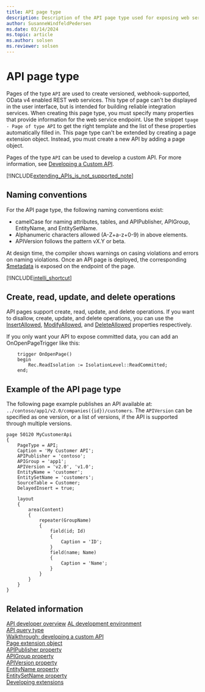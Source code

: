 ```yaml
---
title: API page type
description: Description of the API page type used for exposing web service endpoints.
author: SusanneWindfeldPedersen
ms.date: 03/14/2024
ms.topic: article
ms.author: solsen
ms.reviewer: solsen
---
```


# API page type

Pages of the type `API` are used to create versioned, webhook-supported, OData v4 enabled REST web services. This type of page can't be displayed in the user interface, but is intended for building reliable integration services. When creating this page type, you must specify many properties that provide information for the web service endpoint. Use the snippet `tpage - Page of type API` to get the right template and the list of these properties automatically filled in. This page type can't be extended by creating a page extension object. Instead, you must create a new API by adding a page object. 

Pages of the type `API` can be used to develop a custom API. For more information, see [Developing a Custom API](devenv-develop-custom-api.md).

[!INCLUDE[extending_APIs_is_not_supported_note](includes/include-extending-APIs-is-not-supported-note.md)]


## Naming conventions

For the API page type, the following naming conventions exist:

- camelCase for naming attributes, tables, and APIPublisher, APIGroup, EntityName, and EntitySetName.
- Alphanumeric characters allowed (A-Z+a-z+0-9) in above elements. 
- APIVersion follows the pattern vX.Y or beta.

At design time, the compiler shows warnings on casing violations and errors on naming violations. Once an API page is deployed, the corresponding [$metadata](./devenv-connect-apps-tips.md) is exposed on the endpoint of the page. 

[!INCLUDE[intelli_shortcut](includes/intelli_shortcut.md)]

## Create, read, update, and delete operations
API pages support create, read, update, and delete operations. If you want to disallow, create, update, and delete operations, you can use the [InsertAllowed](properties/devenv-insertallowed-property.md), [ModifyAllowed](properties/devenv-modifyallowed-property.md), and [DeleteAllowed](properties/devenv-deleteallowed-property.md) properties respectively.

If you only want your API to expose committed data, you can add an OnOpenPageTrigger like this:

```AL
    trigger OnOpenPage()
    begin
        Rec.ReadIsolation := IsolationLevel::ReadCommitted;
    end;
```

## Example of the API page type

The following page example publishes an API available at:
`../contoso/app1/v2.0/companies({id})/customers`. The `APIVersion` can be specified as one version, or a list of versions, if the API is supported through multiple versions.

```AL
page 50120 MyCustomerApi
{
    PageType = API;
    Caption = 'My Customer API';
    APIPublisher = 'contoso';
    APIGroup = 'app1';
    APIVersion = 'v2.0', 'v1.0';
    EntityName = 'customer';
    EntitySetName = 'customers';
    SourceTable = Customer;
    DelayedInsert = true;
    
    layout
    {
        area(Content)
        {
            repeater(GroupName)
            {
                field(id; Id)
                {
                    Caption = 'ID';
                }
                field(name; Name)
                {
                    Caption = 'Name';
                }
            }
        }
    }
}
```

## Related information

[API developer overview](devenv-api.md)
[AL development environment](devenv-reference-overview.md)  
[API query type](devenv-api-querytype.md)  
[Walkthrough: developing a custom API](devenv-develop-custom-api.md)   
[Page extension object](devenv-page-ext-object.md)  
[APIPublisher property](properties/devenv-apipublisher-page-property.md)  
[APIGroup property](properties/devenv-apigroup-page-property.md)  
[APIVersion property](properties/devenv-apiversion-page-property.md)   
[EntityName property](properties/devenv-entityname-property.md)  
[EntitySetName property](properties/devenv-entitysetname-property.md)  
[Developing extensions](devenv-dev-overview.md)
